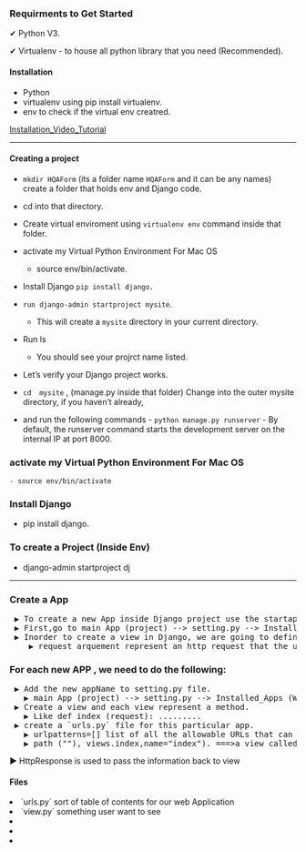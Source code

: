 ### Requirments to Get Started
 <p>✔ Python V3. </p>
 <p>✔ Virtualenv - to house all python library that you need (Recommended).  </p>
 
 #### Installation
 -   Python
 -   virtualenv using pip install virtualenv.
   -  env to check if the virtual env creatred.
   
  [Installation_Video_Tutorial](https://www.youtube.com/watch?v=IMG4r03G6g8) 
 
--- 
#### Creating a project
  - `mkdir HQAForm` (its a folder name `HQAForm` and it can be any names) create a folder that holds env and Django code.
  - cd into that directory. 
  - Create virtual enviroment using `virtualenv env` command inside that folder.
  - activate my Virtual Python Environment For Mac OS    
       - source env/bin/activate.
  - Install Django  `pip install django.` 
  - `run django-admin startproject mysite`.
    - This will create a `mysite` directory in your current directory.
  
  - Run ls
      -  You should see your projrct name listed.
   
  - Let’s verify your Django project works. 
   - `cd  mysite` , (manage.py  inside that folder) Change into the outer mysite directory, if you haven’t already,
  -  and run the following commands
    -   `python manage.py runserver`
    -   By default, the runserver command starts the development server on the internal IP at port 8000.


### activate my Virtual Python Environment For Mac OS    
    - source env/bin/activate    

### Install Django
  - pip install django.

### To create a Project (Inside Env)
  - django-admin startproject dj 

---


### Create a App
<pre>
 ▶ To create a new App inside Django project use the startapp command `python manage.py startapp appname'.
 ▶ First,go to main App (project) --> setting.py --> Installed_Apps (What apps are installed on this project) --> add  your new app/appname to the list.
 ▶ Inorder to create a view in Django, we are going to define a function that representing my. view.
    ▶ request arquement represent an http request that the user made in order. 
</pre>
### For each new APP , we need to do the following:
<pre>
 ▶ Add the new appName to setting.py file.
   ▶ main App (project) --> setting.py --> Installed_Apps (What apps are installed on this project) --> add  your new app/appname to the list.
 ▶ Create a view and each view represent a method. 
   ▶ Like def index (request): .........   
 ▶ create a `urls.py` file for this particular app.
   ▶ urlpatterns=[] list of all the allowable URLs that can be accessed fo this particular app.
   ▶ path (""), views.index,name="index"). ===>a view called index</pre>
 ▶ HttpResponse is used to pass the information back to view 
</pre>
#### Files
<li> `urls.py` sort of table of contents for our web Application</li>
<li>`view.py` something user want to see </li>
<li> </li>
<li> </li>
<li> </li>


